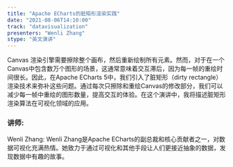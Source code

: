 ```yaml
---
title: "Apache ECharts的脏矩形渲染实践"
date: "2021-08-06T14:10:00" 
track: "datavisualization"
presenters: "Wenli Zhang"
stype: "英文演讲"
---
```

Canvas 渲染引擎需要擦除整个画布，然后重新绘制所有元素。然而，对于在一个Canvas中包含数万个图形的场景，这通常意味着交互滞后，因为每一帧的重绘时间很长。因此，在Apache ECharts 5中，我们引入了脏矩形（dirty rectangle）渲染技术来弥补这些问题。通过每次只擦除和重绘Canvas的修改部分，我们可以减少每一帧中重绘的图形数量，提高交互的体验。在这个演讲中，我将描述脏矩形渲染算法在可视化领域的应用。
 ### 讲师: 
 Wenli Zhang: Wenli Zhang是Apache ECharts的副总裁和核心贡献者之一，对数据可视化充满热情。她致力于通过可视化和其他手段让人们更接近抽象的数据，发现数据中有趣的故事。